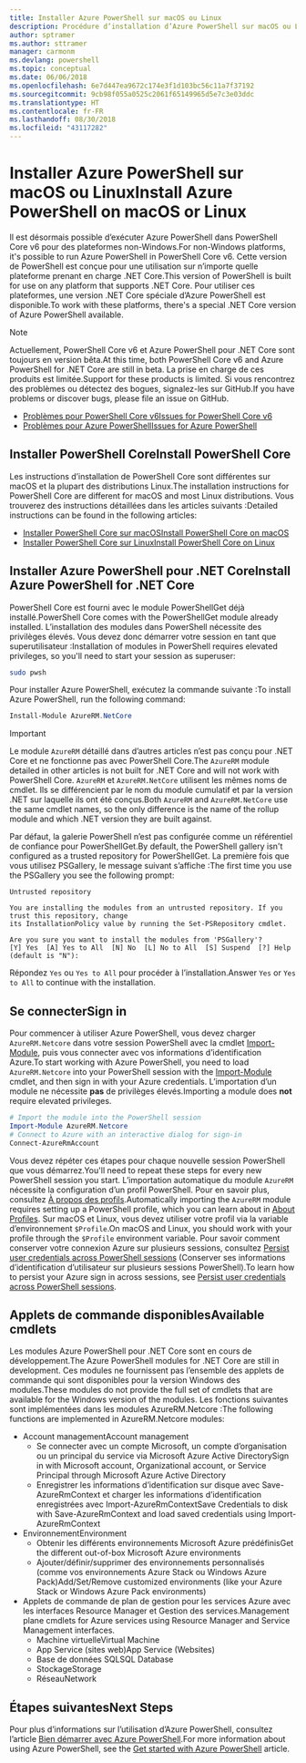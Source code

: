 ```yaml
---
title: Installer Azure PowerShell sur macOS ou Linux
description: Procédure d’installation d’Azure PowerShell sur macOS ou Linux.
author: sptramer
ms.author: sttramer
manager: carmonm
ms.devlang: powershell
ms.topic: conceptual
ms.date: 06/06/2018
ms.openlocfilehash: 6e7d447ea9672c174e3f1d103bc56c11a7f37192
ms.sourcegitcommit: 9cb98f055a0525c2061f65149965d5e7c3e03ddc
ms.translationtype: HT
ms.contentlocale: fr-FR
ms.lasthandoff: 08/30/2018
ms.locfileid: "43117282"
---
```

# <a name="install-azure-powershell-on-macos-or-linux"></a><span data-ttu-id="0d9aa-103">Installer Azure PowerShell sur macOS ou Linux</span><span class="sxs-lookup"><span data-stu-id="0d9aa-103">Install Azure PowerShell on macOS or Linux</span></span>

<span data-ttu-id="0d9aa-104">Il est désormais possible d’exécuter Azure PowerShell dans PowerShell Core v6 pour des plateformes non-Windows.</span><span class="sxs-lookup"><span data-stu-id="0d9aa-104">For non-Windows platforms, it's possible to run Azure PowerShell in PowerShell Core v6.</span></span> <span data-ttu-id="0d9aa-105">Cette version de PowerShell est conçue pour une utilisation sur n’importe quelle plateforme prenant en charge .NET Core.</span><span class="sxs-lookup"><span data-stu-id="0d9aa-105">This version of PowerShell is built for use on any platform that supports .NET Core.</span></span> <span data-ttu-id="0d9aa-106">Pour utiliser ces plateformes, une version .NET Core spéciale d’Azure PowerShell est disponible.</span><span class="sxs-lookup"><span data-stu-id="0d9aa-106">To work with these platforms, there's a special .NET Core version of Azure PowerShell available.</span></span>

> [!NOTE]
> <span data-ttu-id="0d9aa-107">Actuellement, PowerShell Core v6 et Azure PowerShell pour .NET Core sont toujours en version bêta.</span><span class="sxs-lookup"><span data-stu-id="0d9aa-107">At this time, both PowerShell Core v6 and Azure PowerShell for .NET Core are still in beta.</span></span>
> <span data-ttu-id="0d9aa-108">La prise en charge de ces produits est limitée.</span><span class="sxs-lookup"><span data-stu-id="0d9aa-108">Support for these products is limited.</span></span> <span data-ttu-id="0d9aa-109">Si vous rencontrez des problèmes ou détectez des bogues, signalez-les sur GitHub.</span><span class="sxs-lookup"><span data-stu-id="0d9aa-109">If you have problems or discover bugs, please file an issue on GitHub.</span></span>
>
> * [<span data-ttu-id="0d9aa-110">Problèmes pour PowerShell Core v6</span><span class="sxs-lookup"><span data-stu-id="0d9aa-110">Issues for PowerShell Core v6</span></span>](https://github.com/PowerShell/PowerShell/issues)
> * [<span data-ttu-id="0d9aa-111">Problèmes pour Azure PowerShell</span><span class="sxs-lookup"><span data-stu-id="0d9aa-111">Issues for Azure PowerShell</span></span>](https://github.com/azure/azure-docs-powershell/issues)

## <a name="install-powershell-core"></a><span data-ttu-id="0d9aa-112">Installer PowerShell Core</span><span class="sxs-lookup"><span data-stu-id="0d9aa-112">Install PowerShell Core</span></span>

<span data-ttu-id="0d9aa-113">Les instructions d’installation de PowerShell Core sont différentes sur macOS et la plupart des distributions Linux.</span><span class="sxs-lookup"><span data-stu-id="0d9aa-113">The installation instructions for PowerShell Core are different for macOS and most Linux distributions.</span></span>
<span data-ttu-id="0d9aa-114">Vous trouverez des instructions détaillées dans les articles suivants :</span><span class="sxs-lookup"><span data-stu-id="0d9aa-114">Detailed instructions can be found in the following articles:</span></span>

* [<span data-ttu-id="0d9aa-115">Installer PowerShell Core sur macOS</span><span class="sxs-lookup"><span data-stu-id="0d9aa-115">Install PowerShell Core on macOS</span></span>](/powershell/scripting/setup/installing-powershell-core-on-macos)
* [<span data-ttu-id="0d9aa-116">Installer PowerShell Core sur Linux</span><span class="sxs-lookup"><span data-stu-id="0d9aa-116">Install PowerShell Core on Linux</span></span>](/powershell/scripting/setup/installing-powershell-core-on-linux)

## <a name="install-azure-powershell-for-net-core"></a><span data-ttu-id="0d9aa-117">Installer Azure PowerShell pour .NET Core</span><span class="sxs-lookup"><span data-stu-id="0d9aa-117">Install Azure PowerShell for .NET Core</span></span>

<span data-ttu-id="0d9aa-118">PowerShell Core est fourni avec le module PowerShellGet déjà installé.</span><span class="sxs-lookup"><span data-stu-id="0d9aa-118">PowerShell Core comes with the PowerShellGet module already installed.</span></span> <span data-ttu-id="0d9aa-119">L’installation des modules dans PowerShell nécessite des privilèges élevés. Vous devez donc démarrer votre session en tant que superutilisateur :</span><span class="sxs-lookup"><span data-stu-id="0d9aa-119">Installation of modules in PowerShell requires elevated privileges, so you'll need to start your session as superuser:</span></span>

```bash
sudo pwsh
```

<span data-ttu-id="0d9aa-120">Pour installer Azure PowerShell, exécutez la commande suivante :</span><span class="sxs-lookup"><span data-stu-id="0d9aa-120">To install Azure PowerShell, run the following command:</span></span>

```powershell
Install-Module AzureRM.NetCore
```

> [!IMPORTANT]
> <span data-ttu-id="0d9aa-121">Le module `AzureRM` détaillé dans d’autres articles n’est pas conçu pour .NET Core et ne fonctionne pas avec PowerShell Core.</span><span class="sxs-lookup"><span data-stu-id="0d9aa-121">The `AzureRM` module detailed in other articles is not built for .NET Core and will not work with PowerShell Core.</span></span> <span data-ttu-id="0d9aa-122">`AzureRM` et `AzureRM.NetCore` utilisent les mêmes noms de cmdlet. Ils se différencient par le nom du module cumulatif et par la version .NET sur laquelle ils ont été conçus.</span><span class="sxs-lookup"><span data-stu-id="0d9aa-122">Both `AzureRM` and `AzureRM.NetCore` use the same cmdlet names, so the only difference is the name of the rollup module and which .NET version they are built against.</span></span>

<span data-ttu-id="0d9aa-123">Par défaut, la galerie PowerShell n’est pas configurée comme un référentiel de confiance pour PowerShellGet.</span><span class="sxs-lookup"><span data-stu-id="0d9aa-123">By default, the PowerShell gallery isn't configured as a trusted repository for PowerShellGet.</span></span> <span data-ttu-id="0d9aa-124">La première fois que vous utilisez PSGallery, le message suivant s’affiche :</span><span class="sxs-lookup"><span data-stu-id="0d9aa-124">The first time you use the PSGallery you see the following prompt:</span></span>

```output
Untrusted repository

You are installing the modules from an untrusted repository. If you trust this repository, change
its InstallationPolicy value by running the Set-PSRepository cmdlet.

Are you sure you want to install the modules from 'PSGallery'?
[Y] Yes  [A] Yes to All  [N] No  [L] No to All  [S] Suspend  [?] Help (default is "N"):
```

<span data-ttu-id="0d9aa-125">Répondez `Yes` ou `Yes to All` pour procéder à l’installation.</span><span class="sxs-lookup"><span data-stu-id="0d9aa-125">Answer `Yes` or `Yes to All` to continue with the installation.</span></span>

## <a name="sign-in"></a><span data-ttu-id="0d9aa-126">Se connecter</span><span class="sxs-lookup"><span data-stu-id="0d9aa-126">Sign in</span></span>

<span data-ttu-id="0d9aa-127">Pour commencer à utiliser Azure PowerShell, vous devez charger `AzureRM.Netcore` dans votre session PowerShell avec la cmdlet [Import-Module](/powershell/module/Microsoft.PowerShell.Core/Import-Module), puis vous connecter avec vos informations d’identification Azure.</span><span class="sxs-lookup"><span data-stu-id="0d9aa-127">To start working with Azure PowerShell, you need to load `AzureRM.Netcore` into your PowerShell session with the [Import-Module](/powershell/module/Microsoft.PowerShell.Core/Import-Module) cmdlet, and then sign in with your Azure credentials.</span></span> <span data-ttu-id="0d9aa-128">L’importation d’un module ne nécessite __pas__ de privilèges élevés.</span><span class="sxs-lookup"><span data-stu-id="0d9aa-128">Importing a module does __not__ require elevated privileges.</span></span>

```powershell
# Import the module into the PowerShell session
Import-Module AzureRM.Netcore
# Connect to Azure with an interactive dialog for sign-in
Connect-AzureRmAccount
```

<span data-ttu-id="0d9aa-129">Vous devez répéter ces étapes pour chaque nouvelle session PowerShell que vous démarrez.</span><span class="sxs-lookup"><span data-stu-id="0d9aa-129">You'll need to repeat these steps for every new PowerShell session you start.</span></span> <span data-ttu-id="0d9aa-130">L’importation automatique du module `AzureRM` nécessite la configuration d’un profil PowerShell. Pour en savoir plus, consultez [À propos des profils](/powershell/module/microsoft.powershell.core/about/about_profiles).</span><span class="sxs-lookup"><span data-stu-id="0d9aa-130">Automatically importing the `AzureRM` module requires setting up a PowerShell profile, which you can learn about in [About Profiles](/powershell/module/microsoft.powershell.core/about/about_profiles).</span></span>
<span data-ttu-id="0d9aa-131">Sur macOS et Linux, vous devez utiliser votre profil via la variable d’environnement `$Profile`.</span><span class="sxs-lookup"><span data-stu-id="0d9aa-131">On macOS and Linux, you should work with your profile through the `$Profile` environment variable.</span></span> <span data-ttu-id="0d9aa-132">Pour savoir comment conserver votre connexion Azure sur plusieurs sessions, consultez [Persist user credentials across PowerShell sessions](context-persistence.md) (Conserver ses informations d’identification d’utilisateur sur plusieurs sessions PowerShell).</span><span class="sxs-lookup"><span data-stu-id="0d9aa-132">To learn how to persist your Azure sign in across sessions, see [Persist user credentials across PowerShell sessions](context-persistence.md).</span></span>

## <a name="available-cmdlets"></a><span data-ttu-id="0d9aa-133">Applets de commande disponibles</span><span class="sxs-lookup"><span data-stu-id="0d9aa-133">Available cmdlets</span></span>

<span data-ttu-id="0d9aa-134">Les modules Azure PowerShell pour .NET Core sont en cours de développement.</span><span class="sxs-lookup"><span data-stu-id="0d9aa-134">The Azure PowerShell modules for .NET Core are still in development.</span></span> <span data-ttu-id="0d9aa-135">Ces modules ne fournissent pas l’ensemble des applets de commande qui sont disponibles pour la version Windows des modules.</span><span class="sxs-lookup"><span data-stu-id="0d9aa-135">These modules do not provide the full set of cmdlets that are available for the Windows version of the modules.</span></span> <span data-ttu-id="0d9aa-136">Les fonctions suivantes sont implémentées dans les modules AzureRM.Netcore :</span><span class="sxs-lookup"><span data-stu-id="0d9aa-136">The following functions are implemented in AzureRM.Netcore modules:</span></span>

* <span data-ttu-id="0d9aa-137">Account management</span><span class="sxs-lookup"><span data-stu-id="0d9aa-137">Account management</span></span>
  * <span data-ttu-id="0d9aa-138">Se connecter avec un compte Microsoft, un compte d’organisation ou un principal du service via Microsoft Azure Active Directory</span><span class="sxs-lookup"><span data-stu-id="0d9aa-138">Sign in with Microsoft account, Organizational account, or Service Principal through Microsoft Azure Active Directory</span></span>
  * <span data-ttu-id="0d9aa-139">Enregistrer les informations d’identification sur disque avec Save-AzureRmContext et charger les informations d’identification enregistrées avec Import-AzureRmContext</span><span class="sxs-lookup"><span data-stu-id="0d9aa-139">Save Credentials to disk with Save-AzureRmContext and load saved credentials using Import-AzureRmContext</span></span>
* <span data-ttu-id="0d9aa-140">Environnement</span><span class="sxs-lookup"><span data-stu-id="0d9aa-140">Environment</span></span>
  * <span data-ttu-id="0d9aa-141">Obtenir les différents environnements Microsoft Azure prédéfinis</span><span class="sxs-lookup"><span data-stu-id="0d9aa-141">Get the different out-of-box Microsoft Azure environments</span></span>
  * <span data-ttu-id="0d9aa-142">Ajouter/définir/supprimer des environnements personnalisés (comme vos environnements Azure Stack ou Windows Azure Pack)</span><span class="sxs-lookup"><span data-stu-id="0d9aa-142">Add/Set/Remove customized environments (like your Azure Stack or Windows Azure Pack environments)</span></span>
* <span data-ttu-id="0d9aa-143">Applets de commande de plan de gestion pour les services Azure avec les interfaces Resource Manager et Gestion des services.</span><span class="sxs-lookup"><span data-stu-id="0d9aa-143">Management plane cmdlets for Azure services using Resource Manager and Service Management interfaces.</span></span>
  * <span data-ttu-id="0d9aa-144">Machine virtuelle</span><span class="sxs-lookup"><span data-stu-id="0d9aa-144">Virtual Machine</span></span>
  * <span data-ttu-id="0d9aa-145">App Service (sites web)</span><span class="sxs-lookup"><span data-stu-id="0d9aa-145">App Service (Websites)</span></span>
  * <span data-ttu-id="0d9aa-146">Base de données SQL</span><span class="sxs-lookup"><span data-stu-id="0d9aa-146">SQL Database</span></span>
  * <span data-ttu-id="0d9aa-147">Stockage</span><span class="sxs-lookup"><span data-stu-id="0d9aa-147">Storage</span></span>
  * <span data-ttu-id="0d9aa-148">Réseau</span><span class="sxs-lookup"><span data-stu-id="0d9aa-148">Network</span></span>

## <a name="next-steps"></a><span data-ttu-id="0d9aa-149">Étapes suivantes</span><span class="sxs-lookup"><span data-stu-id="0d9aa-149">Next Steps</span></span>

<span data-ttu-id="0d9aa-150">Pour plus d’informations sur l’utilisation d’Azure PowerShell, consultez l’article [Bien démarrer avec Azure PowerShell](get-started-azureps.md).</span><span class="sxs-lookup"><span data-stu-id="0d9aa-150">For more information about using Azure PowerShell, see the [Get started with Azure PowerShell](get-started-azureps.md) article.</span></span>
